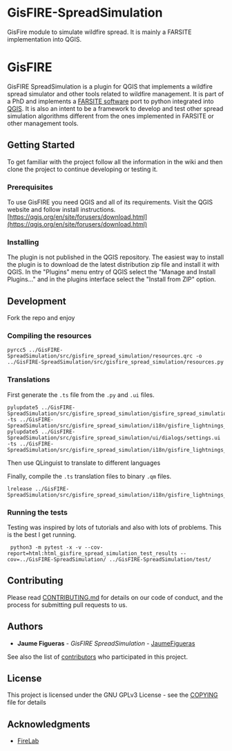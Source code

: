 # GisFIRE-SpreadSimulation
GisFire module to simulate wildfire spread. It is mainly a FARSITE implementation into QGIS.

# GisFIRE

GisFIRE SpreadSimulation is a plugin for QGIS that implements a wildfire spread simulator and other tools related to 
wildfire management. It is part of a PhD and implements a [FARSITE software](https://www.firelab.org/project/farsite) 
port to python integrated into [QGIS](https://qgis.org/en/site/). It is also an intent to be a framework to develop and 
test other spread simulation algorithms different from the ones implemented in FARSITE or other management tools.

## Getting Started

To get familiar with the project follow all the information in the wiki and then clone the project to continue 
developing or testing it.

### Prerequisites

To use GisFIRE you need QGIS and all of its requirements. Visit the QGIS website and follow install instructions.
[https://qgis.org/en/site/forusers/download.html](https://qgis.org/en/site/forusers/download.html)

### Installing

The plugin is not published in the QGIS repository. The easiest way to install the plugin is to download de the latest 
distribution zip file and install it with QGIS. In the "Plugins" menu entry of QGIS select the "Manage and Install 
Plugins..." and in the plugins interface select the "Install from ZIP" option.

## Development

Fork the repo and enjoy

### Compiling the resources

```console
pyrcc5 ../GisFIRE-SpreadSimulation/src/gisfire_spread_simulation/resources.qrc -o ../GisFIRE-SpreadSimulation/src/gisfire_spread_simulation/resources.py
```

### Translations

First generate the `.ts` file from the `.py` and `.ui` files.
```console
pylupdate5 ../GisFIRE-SpreadSimulation/src/gisfire_spread_simulation/gisfire_spread_simulation.py -ts ../GisFIRE-SpreadSimulation/src/gisfire_spread_simulation/i18n/gisfire_lightnings_ca.ts
pylupdate5 ../GisFIRE-SpreadSimulation/src/gisfire_spread_simulation/ui/dialogs/settings.ui -ts ../GisFIRE-SpreadSimulation/src/gisfire_spread_simulation/i18n/gisfire_lightnings_ca.ts
```

Then use QLinguist to translate to different languages

Finally, compile the `.ts` translation files to binary `.qm` files.
```console
lrelease ../GisFIRE-SpreadSimulation/src/gisfire_spread_simulation/i18n/gisfire_lightnings_ca.ts
```
### Running the tests

Testing was inspired by lots of tutorials and also with lots of problems. This is the best I get running.
```console
 python3 -m pytest -x -v --cov-report=html:html_gisfire_spread_simulation_test_results --cov=../GisFIRE-SpreadSimulation/ ../GisFIRE-SpreadSimulation/test/
```

## Contributing

Please read [CONTRIBUTING.md](CONTRIBUTING.md) for details on our code of conduct, and the process for submitting pull 
requests to us.

## Authors

* **Jaume Figueras** - *GisFIRE SpreadSimulation* - [JaumeFigueras](https://github.com/JaumeFigueras)

See also the list of [contributors](https://github.com/JaumeFigueras/GisFIRE/contributors) who participated in this 
project.

## License

This project is licensed under the GNU GPLv3 License - see the [COPYING](COPYING) file for details

## Acknowledgments

* [FireLab](https://www.firelab.org)
